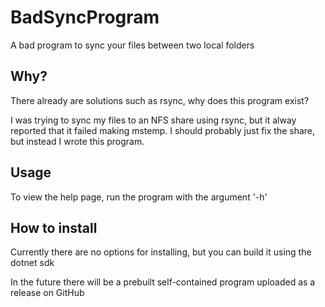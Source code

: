 # BadSyncProgram

A bad program to sync your files between two local folders

## Why?

There already are solutions such as rsync, why does this program exist?

I was trying to sync my files to an NFS share using rsync, but it alway reported that it failed making mstemp. I should probably just fix the share, but instead I wrote this program.

## Usage

To view the help page, run the program with the argument '-h'

## How to install

Currently there are no options for installing, but you can build it using the dotnet sdk

In the future there will be a prebuilt self-contained program uploaded as a release on GitHub
